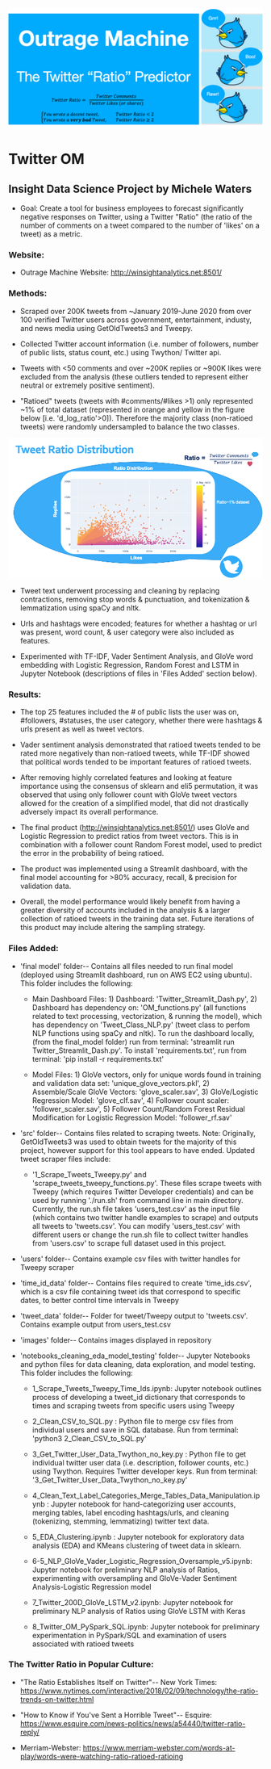 ![Twitter_OM](https://github.com/mwaters166/Twitter_OM_Insight_Project/blob/master/images/twit_pic.png)

# Twitter OM

## Insight Data Science Project by Michele Waters

* Goal: Create a tool for business employees to forecast significantly negative responses on Twitter, using a Twitter "Ratio" (the ratio of the number of comments on a tweet compared to the number of 'likes' on a tweet) as a metric.

### Website:

* Outrage Machine Website: http://winsightanalytics.net:8501/

### Methods:

* Scraped over 200K tweets from ~January 2019-June 2020 from over 100 verified Twitter users across government, entertainment, industy, and news media using GetOldTweets3 and Tweepy.

* Collected Twitter account information (i.e. number of followers, number of public lists, status count, etc.) using Twython/ Twitter api.

* Tweets with <50 comments and over ~200K replies or ~900K likes were excluded from the analysis (these outliers tended to represent either neutral or extremely positive sentiment).

* "Ratioed" tweets (tweets with #comments/#likes >1) only represented ~1% of total dataset (represented in orange and yellow in the figure below [i.e. 'd_log_ratio'>0]). Therefore the majority class (non-ratioed tweets) were randomly undersampled to balance the two classes.

![Ratio_Distribution](https://github.com/mwaters166/Twitter_OM_Insight_Project/blob/master/images/Ratio%20Distribution.png)

* Tweet text underwent processing and cleaning by replacing contractions, removing stop words & punctuation, and tokenization & lemmatization using spaCy and nltk. 

* Urls and hashtags were encoded; features for whether a hashtag or url was present, word count, & user category were also included as features.

* Experimented with TF-IDF, Vader Sentiment Analysis, and GloVe word embedding with Logistic Regression, Random Forest and LSTM in Jupyter Notebook (descriptions of files in 'Files Added' section below).

### Results: 

* The top 25 features included the # of public lists the user was on, #followers, #statuses, the user category, whether there were hashtags & urls present as well as tweet vectors.

* Vader sentiment analysis demonstrated that ratioed tweets tended to be rated more negatively than non-ratioed tweets, while TF-IDF showed that political words tended to be important features of ratioed tweets. 

* After removing highly correlated features and looking at feature importance using the consensus of sklearn and eli5 permutation, it was observed that using only follower count with GloVe tweet vectors allowed for the creation of a simplified model, that did not drastically adversely impact its overall performance.

* The final product (http://winsightanalytics.net:8501/) uses GloVe and Logistic Regression to predict ratios from tweet vectors. This is in combination with a follower count Random Forest model, used to predict the error in the probability of being ratioed. 

* The product was implemented using a Streamlit dashboard, with the final model accounting for >80% accuracy, recall, & precision for validation data.

* Overall, the model performance would likely benefit from having a greater diversity of accounts included in the analysis & a larger collection of ratioed tweets in the training data set. Future iterations of this product may include altering the sampling strategy.

### Files Added:

* 'final model' folder-- Contains all files needed to run final model (deployed using Streamlit dashboard, run on AWS EC2 using ubuntu). This folder includes the following:

  * Main Dashboard Files: 1) Dashboard: 'Twitter_Streamlit_Dash.py', 2) Dashboard has dependency on: 'OM_functions.py' (all functions related to text processing, vectorization, & running the model), which has dependency on 'Tweet_Class_NLP.py' (tweet class to perfom NLP functions using spaCy and nltk). To run the dashboard locally,(from the final_model folder) run from terminal: 'streamlit run Twitter_Streamlit_Dash.py'. To install 'requirements.txt', run from terminal: 'pip install -r requirements.txt'

  * Model Files: 1) GloVe vectors, only for unique words found in training and validation data set: 'unique_glove_vectors.pkl', 2) Assemble/Scale GloVe Vectors: 'glove_scaler.sav', 3) GloVe/Logistic Regression Model: 'glove_clf.sav', 4) Follower count scaler: 'follower_scaler.sav', 5) Follower Count/Random Forest Residual Modification for Logistic Regression Model: 'follower_rf.sav'
  
* 'src' folder-- Contains files related to scraping tweets. Note: Originally, GetOldTweets3 was used to obtain tweets for the majority of this project, however support for this tool appears to have ended. Updated tweet scraper files include:
  * '1_Scrape_Tweets_Tweepy.py' and 'scrape_tweets_tweepy_functions.py'. These files scrape tweets with Tweepy (which requires Twitter Developer credentials) and can be used by running './run.sh' from command line in main directory. Currently, the run.sh file takes 'users_test.csv' as the input file (which contains two twitter handle examples to scrape) and outputs all tweets to 'tweets.csv'. You can modify 'users_test.csv' with different users or change the run.sh file to collect twitter handles from 'users.csv' to scrape full dataset used in this project.
  
* 'users' folder-- Contains example csv files with twitter handles for Tweepy scraper

* 'time_id_data' folder-- Contains files required to create 'time_ids.csv', which is a csv file containing tweet ids that correspond to specific dates, to better control time intervals in Tweepy
  
* 'tweet_data' folder-- Folder for tweet/Tweepy output to 'tweets.csv'. Contains example output from users_test.csv

* 'images' folder-- Contains images displayed in repository

* 'notebooks_cleaning_eda_model_testing' folder-- Jupyter Notebooks and python files for data cleaning, data exploration, and model testing. This folder includes the following:

  * 1_Scrape_Tweets_Tweepy_Time_Ids.ipynb: Jupyter notebook outlines process of developing a tweet_id dictionary that corresponds to times and scraping tweets from specific users using Tweepy

  * 2_Clean_CSV_to_SQL.py : Python file to merge csv files from individual users and save in SQL database. Run from terminal: 'python3 2_Clean_CSV_to_SQL.py'

  * 3_Get_Twitter_User_Data_Twython_no_key.py : Python file to get individual twitter user data (i.e. description, follower counts, etc.) using Twython. Requires Twitter developer keys. Run from terminal: '3_Get_Twitter_User_Data_Twython_no_key.py'

  * 4_Clean_Text_Label_Categories_Merge_Tables_Data_Manipulation.ipynb : Jupyter notebook for hand-categorizing user accounts, merging tables, label encoding hashtags/urls, and cleaning (tokenizing, stemming, lemmatizing) twitter text data.

  * 5_EDA_Clustering.ipynb : Jupyter notebook for exploratory data analysis (EDA) and KMeans clustering of tweet data in sklearn.
  
  * 6-5_NLP_GloVe_Vader_Logistic_Regression_Oversample_v5.ipynb: Jupyter notebook for preliminary NLP analysis of Ratios, experimenting with oversampling and GloVe-Vader Sentiment Analysis-Logistic Regression model

  * 7_Twitter_200D_GloVe_LSTM_v2.ipynb: Jupyter notebook for preliminary NLP analysis of Ratios using GloVe LSTM with Keras
  
  * 8_Twitter_OM_PySpark_SQL.ipynb: Jupyter notebook for preliminary experimentation in PySpark/SQL and examination of users associated with ratioed tweets

### The Twitter Ratio in Popular Culture:

* "The Ratio Establishes Itself on Twitter"-- New York Times: https://www.nytimes.com/interactive/2018/02/09/technology/the-ratio-trends-on-twitter.html

* "How to Know if You've Sent a Horrible Tweet"-- Esquire: https://www.esquire.com/news-politics/news/a54440/twitter-ratio-reply/

* Merriam-Webster: https://www.merriam-webster.com/words-at-play/words-were-watching-ratio-ratioed-ratioing


